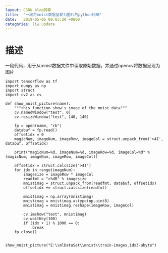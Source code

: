 ```yaml
---
layout: CSDN blog转移
title:  "一段将mnist数据呈现为图片的python代码"
date:   2019-05-06 00:03:20 +0800
categories: liw update
---
```


# 描述  
一段代码，用于从mnist数据文件中读取原始数据，并通过opencv将数据呈现为图片

	import tensorflow as tf
	import numpy as np
	import struct
	import cv2 as cv
	
	def show_mnist_picture(name):
	    """this function show's image of the mnist data"""
	    cv.namedWindow("test", 0)
	    cv.resizeWindow("test", 140, 140)
	
	    fp = open(name, "rb")
	    databuf = fp.read()
	    offsetidx = 0
	    magicNum, imageNum, imageRow, imageCol = struct.unpack_from('>4I', databuf, offsetidx)
	
	    print("magicNum=%d, imageNum=%d, imageRow=%d, imageCol=%d" % (magicNum, imageNum, imageRow, imageCol))
	
	    offsetidx = struct.calcsize('>4I')
	    for idx in range(imageNum):
	        imagesize = imageRow * imageCol
	        readfmt = ">%dB" % imagesize
	        mnistimag = struct.unpack_from(readfmt, databuf, offsetidx)
	        offsetidx += struct.calcsize(readfmt)
	
	        mnistimag = np.array(mnistimag)
	        mnistimag = mnistimag.astype(np.uint8)
	        mnistimag = mnistimag.reshape(imageRow, imageCol)
	
	        cv.imshow("test", mnistimag)
	        cv.waitKey(100)
	        if (idx + 1) % 1000 == 0:
	            break
	    fp.close()
	
	
	show_mnist_picture("E:\\mlDataSet\\mnist\\train-images.idx3-ubyte")
  




